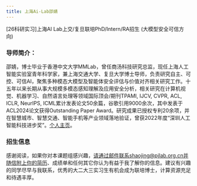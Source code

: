 ```yaml
---
title: 上海Ai-Lab邵婧
---
```


[26科研实习]上海AI Lab上交/复旦联培PhD/Intern/RA招生 (大模型安全可信方向)

### 导师简介：
邵婧，博士毕业于香港中文大学MMLab，曾任商汤科技研究总监，现任上海人工智能实验室青年科学家，兼上海交通大学、复旦大学博士导师，负责研究自主、可控、可信AI，聚焦多种模态大模型及智能体安全评估与价值对齐相关研究工作。十五年以来长期从事大规模多模态感知理解及应用安全分析，相关研究在计算机视觉、机器学习、自然语言处理等领域国际顶会/期刊TPAMI, IJCV, CVPR, ACL, ICLR, NeurIPS, ICML累计发表论文50余篇，谷歌引用9000余次，其中发表于ACL2024论文获得Outstanding Paper Award。研究成果已授权专利20余项，并在智慧城市、智慧交通、智能手机等产业领域落地验证，曾获2022年度“深圳人工智能科技进步奖”。[个人主页](https://amandajshao.github.io/)。

### 招生信息
感谢阅读，如果你对本课题组感兴趣，请通过邮件联系shaojing@pjlab.org.cn并随信附上你的简历、成绩单和任何其它你认为有益于我了解你的信息。建议有兴趣的同学尽早与我联系，优秀的大二大三实习生有机会成为联培博士，计算资源充足和待遇丰厚。